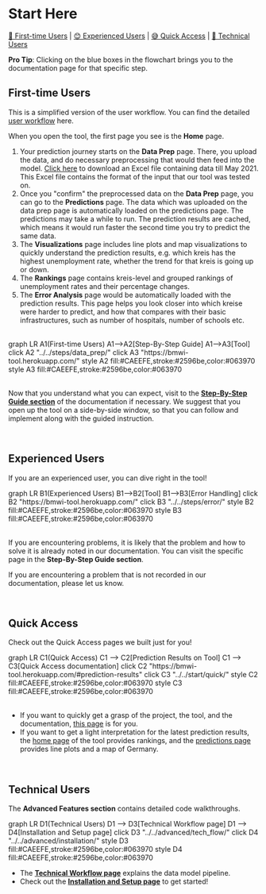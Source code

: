 # Start Here

<!-- load mermaid -->
<script src="https://cdn.jsdelivr.net/npm/mermaid/dist/mermaid.min.js"></script>
<script>
mermaid.initialize({startOnLoad:true});
mermaidAPI.initialize({
    securityLevel: 'loose'
});
</script>

<!-- *We have identified four potential types of users that would benefit from this documentation and tool. If you have a suggestion of another type of user we did not think of, please let us know.* -->

[🤯 First-time Users](#first-time-users) |
[😊 Experienced Users](#experienced-users) |
[😅 Quick Access](#quick-access) |
[🤔 Technical Users](#technical-users)

**Pro Tip**: Clicking on the blue boxes in the flowchart brings you to the documentation page for that specific step.

## First-time Users

This is a simplified version of the user workflow. You can find the detailed [user workflow](../../start/user/) here.

<!-- <div class="mermaid">
graph LR
    subgraph Dataset Prep page
    A[data input]
    end
    subgraph Model page
    B[prediction]
    end
    subgraph Error Analysis page
    E[compare results]
    end
    subgraph Home page
    F[data story-telling]
    end
    F -.-> A
    A -.-> B
    B -.-> E
    B -.-> F
    click A "https://github.com/DSSGxUK/bmwi/blob/main/pages/data_prep.py"
    click B "https://github.com/DSSGxUK/bmwi/blob/main/pages/model_page.py"
    click E "https://github.com/DSSGxUK/bmwi/blob/main/pages/error_analysis.py"
    click F "https://github.com/DSSGxUK/bmwi/blob/main/pages/home_page.py"
</div>

<br> -->

When you open the tool, the first page you see is the **Home** page.

1. Your prediction journey starts on the **Data Prep** page. There, you upload the data, and do necessary preprocessing that would then feed into the model. [Click here](../data/7444_318010_BMWI_Enkelmann_Eckdaten_Zeitreihe_Kreise.xlsx) to download an Excel file containing data till May 2021. This Excel file contains the format of the input that our tool was tested on.
2. Once you "confirm" the preprocessed data on the **Data Prep** page, you can go to the **Predictions** page. The data which was uploaded on the data prep page is automatically loaded on the predictions page. The predictions may take a while to run. The prediction results are cached, which means it would run faster the second time you try to predict the same data. 
3. The **Visualizations** page includes line plots and map visualizations to quickly understand the prediction results, e.g. which kreis has the highest unemployment rate, whether the trend for that kreis is going up or down.
4. The **Rankings** page contains kreis-level and grouped rankings of unemployment rates and their percentage changes. 
5. The **Error Analysis** page would be automatically loaded with the prediction results. This page helps you look closer into which kreise were harder to predict, and how that compares with their basic infrastructures, such as number of hospitals, number of schools etc.

<br>

<div class='mermaid'>
graph LR
    A1(First-time Users)
    A1-->A2[Step-By-Step Guide]
    A1-->A3[Tool]
    click A2 "../../steps/data_prep/"
    click A3 "https://bmwi-tool.herokuapp.com/"
    style A2 fill:#CAEEFE,stroke:#2596be,color:#063970
    style A3 fill:#CAEEFE,stroke:#2596be,color:#063970
</div>

<br>

Now that you understand what you can expect, visit to the [**Step-By-Step Guide section**]('../steps/home/') of the documentation if necessary. We suggest that you open up the tool on a side-by-side window, so that you can follow and implement along with the guided instruction.

<br>

## Experienced Users

If you are an experienced user, you can dive right in the tool! 

<div class='mermaid'>
graph LR
    B1(Experienced Users)
    B1-->B2[Tool]
    B1-->B3[Error Handling]
    click B2 "https://bmwi-tool.herokuapp.com/"
    click B3 "../../steps/error/"
    style B2 fill:#CAEEFE,stroke:#2596be,color:#063970
    style B3 fill:#CAEEFE,stroke:#2596be,color:#063970
</div>

<br>

If you are encountering problems, it is likely that the problem and how to solve it is already noted in our documentation. You can visit the specific page in the **Step-By-Step Guide section**.

If you are encountering a problem that is not recorded in our documentation, please let us know. 

<br>

## Quick Access

Check out the Quick Access pages we built just for you!

<div class='mermaid'>
graph LR
    C1(Quick Access) 
    C1 --> C2[Prediction Results on Tool]
    C1 --> C3[Quick Access documentation]
    click C2 "https://bmwi-tool.herokuapp.com/#prediction-results"
    click C3 "../../start/quick/"
    style C2 fill:#CAEEFE,stroke:#2596be,color:#063970
    style C3 fill:#CAEEFE,stroke:#2596be,color:#063970
</div>

<br>

<!-- - If you just want to get the prediction results for this quarter, [here]() is the link to download the excel file. -->
- If you want to quickly get a grasp of the project, the tool, and the documentation, [this page](../../start/start/) is for you.
- If you want to get a light interpretation for the latest prediction results, the [home page](https://bmwi-tool.herokuapp.com/) of the tool provides rankings, and the [predictions page](https://bmwi-tool.herokuapp.com/) provides line plots and a map of Germany.

<br>

## Technical Users

The **Advanced Features section** contains detailed code walkthroughs.

<div class='mermaid'>
graph LR
    D1(Technical Users) 
    D1 --> D3[Technical Workflow page]
    D1 --> D4[Installation and Setup page]
    click D3 "../../advanced/tech_flow/"
    click D4 "../../advanced/installation/"
    style D3 fill:#CAEEFE,stroke:#2596be,color:#063970
    style D4 fill:#CAEEFE,stroke:#2596be,color:#063970
</div>

- The **[Technical Workflow page](../../advanced/tech_flow/)** explains the data model pipeline.
- Check out the **[Installation and Setup page](../../advanced/installation/)** to get started!


